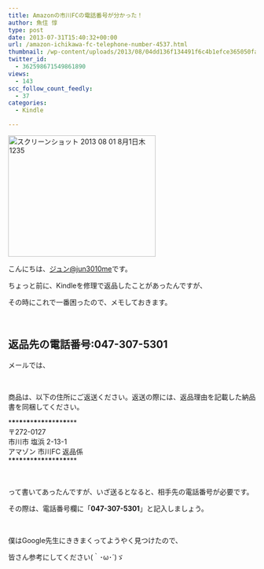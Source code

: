 ```yaml
---
title: Amazonの市川FCの電話番号が分かった！
author: 魚住 惇
type: post
date: 2013-07-31T15:40:32+00:00
url: /amazon-ichikawa-fc-telephone-number-4537.html
thumbnail: /wp-content/uploads/2013/08/04dd136f134491f6c4b1efce365050fa1.png
twitter_id:
  - 362598671549861890
views:
  - 143
scc_follow_count_feedly:
  - 37
categories:
  - Kindle

---
```

<img decoding="async" loading="lazy" title="スクリーンショット 2013-08-01 8月1日木1235.png" src="/wp-content/uploads/2013/08/04dd136f134491f6c4b1efce365050fa.png" alt="スクリーンショット 2013 08 01 8月1日木1235" width="300" height="247" border="0" />

<!--more-->

こんにちは、[ジュン@jun3010me][1]です。

ちょっと前に、Kindleを修理で返品したことがあったんですが、

その時にこれで一番困ったので、メモしておきます。

 

## 返品先の電話番号:047-307-5301

メールでは、

 

商品は、以下の住所にご返送ください。返送の際には、返品理由を記載した納品書を同梱してください。

\***\***\***\***\***\***\***\***\***\***\***\***\***\***\***\***\***  
〒272-0127  
市川市 塩浜 2-13-1  
アマゾン 市川FC 返品係  
\***\***\***\***\***\***\***\***\***\***\***\***\***\***\***\***\***

 

って書いてあったんですが、いざ送るとなると、相手先の電話番号が必要です。

その際は、電話番号欄に「**047-307-5301**」と記入しましょう。

 

僕はGoogle先生にききまくってようやく見つけたので、

皆さん参考にしてください(｀･ω･´)ゞ

 [1]: https://twitter.com/jun3010me